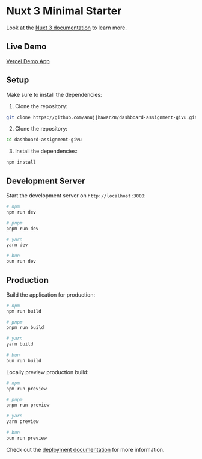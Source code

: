 # Nuxt 3 Minimal Starter

Look at the [Nuxt 3 documentation](https://nuxt.com/docs/getting-started/introduction) to learn more.


## Live Demo 
[Vercel Demo App ](dashboard-assignment-givu.vercel.app)


## Setup

Make sure to install the dependencies:

1. Clone the repository:
```bash
git clone https://github.com/anujjhawar28/dashboard-assignment-givu.git
```


2. Clone the repository:
```bash
cd dashboard-assignment-givu
```


3. Install the dependencies:
```bash
npm install
```

## Development Server

Start the development server on `http://localhost:3000`:

```bash
# npm
npm run dev

# pnpm
pnpm run dev

# yarn
yarn dev

# bun
bun run dev
```

## Production

Build the application for production:

```bash
# npm
npm run build

# pnpm
pnpm run build

# yarn
yarn build

# bun
bun run build
```

Locally preview production build:

```bash
# npm
npm run preview

# pnpm
pnpm run preview

# yarn
yarn preview

# bun
bun run preview
```

Check out the [deployment documentation](https://nuxt.com/docs/getting-started/deployment) for more information.
